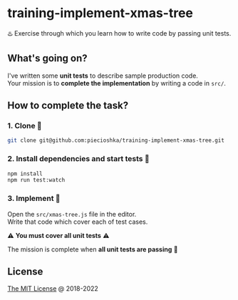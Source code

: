 # training-implement-xmas-tree

♨️ Exercise through which you learn how to write code by passing unit tests.

## What's going on?

I've written some __unit tests__ to describe sample production code.<br/>
Your mission is to **complete the implementation** by writing a code in `src/`.

## How to complete the task?

### 1. **Clone** :busts_in_silhouette:

```bash
git clone git@github.com:piecioshka/training-implement-xmas-tree.git
```

### 2. **Install dependencies** and **start tests** :hammer:

```bash
npm install
npm run test:watch
```

### 3. **Implement** :construction:

Open the `src/xmas-tree.js` file in the editor.<br/>
Write that code which cover each of test cases.

:warning: **You must cover all unit tests** :warning:

The mission is complete when **all unit tests are passing** :tada:

## License

[The MIT License](http://piecioshka.mit-license.org) @ 2018-2022
